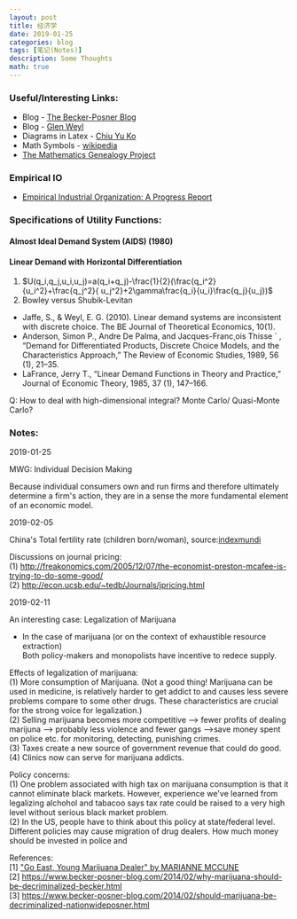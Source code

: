 ```yaml
---
layout: post
title: 经济学
date: 2019-01-25
categories: blog
tags: [笔记(Notes)]
description: Some Thoughts
math: true
---
```



### Useful/Interesting Links:  
- Blog - [The Becker-Posner Blog](https://www.becker-posner-blog.com/)  
- Blog - [Glen Weyl](http://glenweyl.com/teaching/)
- Diagrams in Latex - [Chiu Yu Ko](https://sites.google.com/site/kochiuyu/Tikz#TOC-Unit-Simplex-)
- Math Symbols - [wikipedia](https://en.wikipedia.org/wiki/List_of_mathematical_symbols)
- [The Mathematics Genealogy Project](https://www.genealogy.math.ndsu.nodak.edu/)

### Empirical IO

- [Empirical Industrial Organization: A Progress Report](https://web.stanford.edu/~jdlevin/Papers/IO.pdf)


### Specifications of Utility Functions:
#### Almost Ideal Demand System (AIDS) (1980)
#### Linear Demand with Horizontal Differentiation
1. $U(q_i,q_j,u_i,u_j)=a(q_i+q_j)-\frac{1}{2}(\frac{q_i^2}{u_i^2}+\frac{q_j^2}{ u_j^2}+2\gamma\frac{q_i}{u_i}\frac{q_j}{u_j})$
2. Bowley versus Shubik-Levitan

- Jaffe, S., & Weyl, E. G. (2010). Linear demand systems are inconsistent with discrete choice. The BE Journal of Theoretical Economics, 10(1).
- Anderson, Simon P., Andre De Palma, and Jacques-Franc¸ois Thisse ´ , “Demand for Differentiated Products, Discrete Choice Models, and the Characteristics Approach,” The Review of Economic Studies, 1989, 56 (1), 21–35.
- LaFrance, Jerry T., “Linear Demand Functions in Theory and Practice,” Journal of Economic Theory, 1985, 37 (1),
147–166.

Q: How to deal with high-dimensional integral? Monte Carlo/ Quasi-Monte Carlo?

### Notes:
2019-01-25 

MWG: Individual Decision Making

Because individual consumers own and run firms and therefore ultimately determine a firm's action, 
they are in a sense the more fundamental element of an economic model.


2019-02-05

China's Total fertility rate (children born/woman), source:[indexmundi](https://www.indexmundi.com/g/g.aspx?c=ch&v=31)

Discussions on journal pricing:   
(1) http://freakonomics.com/2005/12/07/the-economist-preston-mcafee-is-trying-to-do-some-good/  
(2) http://econ.ucsb.edu/~tedb/Journals/jpricing.html  

2019-02-11

An interesting case: Legalization of Marijuana

- In the case of marijuana (or on the context of exhaustible resource extraction)  
Both policy-makers and monopolists have incentive to redece supply.  

Effects of legalization of marijuana:  
(1) More consumption of Marijuana. (Not a good thing! Marijuana can be used in medicine, is relatively harder to get addict to and causes less severe problems compare to some other drugs. These characteristics are crucial for the strong voice for legalization.)  
(2) Selling marijuana becomes more competitive --> fewer profits of dealing marijuna --> probably less violence and fewer gangs -->save money spent on police etc. for monitoring, detecting, punishing crimes.  
(3) Taxes create a new source of government revenue that could do good.  
(4) Clinics now can serve for marijuana addicts.  

Policy concerns:  
(1) One problem associated with high tax on marijuana consumption is that it cannot eliminate black markets. However, experience we've learned from legalizing alchohol and tabacoo says tax rate could be raised to a very high level without serious black market problem.  
(2) In the US, people have to think about this policy at state/federal level. Different policies may cause migration of drug dealers. How much money should be invested in police and    

References:  
[1] ["Go East, Young Marijuana Dealer" by MARIANNE MCCUNE](https://www.npr.org/sections/money/2013/05/22/185832919/go-east-young-marijuana-dealer)  
[2] https://www.becker-posner-blog.com/2014/02/why-marijuana-should-be-decriminalized-becker.html  
[3] https://www.becker-posner-blog.com/2014/02/should-marijuana-be-decriminalized-nationwideposner.html

